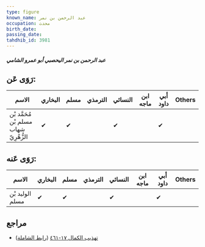 ```yaml
---
type: figure
known_name: عبد الرحمن بن نمر
occupation: محدث
birth_date:
passing_date:
tahdhib_id: 3981
---
```

##### عبد الرحمن بن نمر اليحصبي أبو عمرو الشامي

## رَوَى عَن:
| الاسم                                  | البخاري | مسلم | الترمذي | النسائي | ابن ماجه | أبي داود | Others |
| -------------------------------------- | ------- | ---- | ------- | ------- | -------- | -------- | ------ |
| مُحَمَّد بْن مسلم بْن شهاب الزُّهْرِيّ | ✔       | ✔    |         | ✔       |          | ✔        |        |
## رَوَى عَنه:
| الاسم           | البخاري | مسلم | الترمذي | النسائي | ابن ماجه | أبي داود | Others |
| --------------- | ------- | ---- | ------- | ------- | -------- | -------- | ------ |
| الوليد بْن مسلم | ✔       | ✔    |         | ✔       |          | ✔        |        |
## مراجع
- [تهذيب الكمال ١٧-٤٦١](obsidian://open?vault=Tahdhib-al-Kamal&file=Figures/٣٩٨١-عبد%20الرحمن%20بن%20نمر%20اليحصبي%20أبو%20عمرو%20الشامي) ([رابط الشاملة](https://shamela.ws/book/3722/9011))